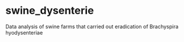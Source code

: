 # swine_dysenterie
Data analysis of swine farms that carried out eradication of Brachyspira hyodysenteriae
